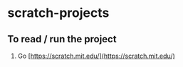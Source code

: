 # scratch-projects
## To read / run the project
1. Go [https://scratch.mit.edu/](https://scratch.mit.edu/)
